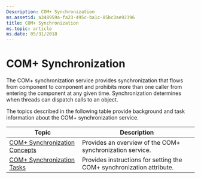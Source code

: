 ```yaml
---
Description: COM+ Synchronization
ms.assetid: a348959a-fa23-495c-ba1c-85bc3ae92396
title: COM+ Synchronization
ms.topic: article
ms.date: 05/31/2018
---
```


# COM+ Synchronization

The COM+ synchronization service provides synchronization that flows from component to component and prohibits more than one caller from entering the component at any given time. Synchronization determines when threads can dispatch calls to an object.

The topics described in the following table provide background and task information about the COM+ synchronization service.



| Topic                                                                         | Description                                                                      |
|-------------------------------------------------------------------------------|----------------------------------------------------------------------------------|
| [COM+ Synchronization Concepts](com--synchronization-concepts.md)<br/> | Provides an overview of the COM+ synchronization service.<br/>             |
| [COM+ Synchronization Tasks](com--synchronization-tasks.md)<br/>       | Provides instructions for setting the COM+ synchronization attribute.<br/> |



 

 

 




